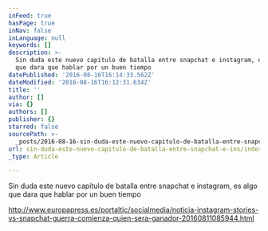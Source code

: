 ```yaml
---
inFeed: true
hasPage: true
inNav: false
inLanguage: null
keywords: []
description: >-
  Sin duda este nuevo capítulo de batalla entre snapchat e instagram, es algo
  que dara que hablar por un buen tiempo
datePublished: '2016-08-16T16:14:33.562Z'
dateModified: '2016-08-16T16:12:31.634Z'
title: ''
author: []
via: {}
authors: []
publisher: {}
starred: false
sourcePath: >-
  _posts/2016-08-16-sin-duda-este-nuevo-capitulo-de-batalla-entre-snapchat-e-ins.md
url: sin-duda-este-nuevo-capitulo-de-batalla-entre-snapchat-e-ins/index.html
_type: Article

---
```

Sin duda este nuevo capítulo de batalla entre snapchat e instagram, es algo que dara que hablar por un buen tiempo

http://www.europapress.es/portaltic/socialmedia/noticia-instagram-stories-vs-snapchat-guerra-comienza-quien-sera-ganador-20160811085944.html